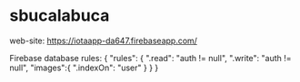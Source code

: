 # sbucalabuca
web-site: https://iotaapp-da647.firebaseapp.com/

Firebase database rules:
{
  "rules": {
    ".read": "auth != null",
    ".write": "auth != null",
    "images":{
      ".indexOn": "user"
    }
  }
}
